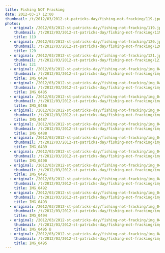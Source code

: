 ```yaml
---
title: Fishing NOT Fracking
date: 2012-03-17 12:00
thumbnail: /t/2012/03/2012-st-patricks-day/fishing-not-fracking/119.jpg
photos:
  - original: /2012/03/2012-st-patricks-day/fishing-not-fracking/119.jpg
    thumbnail: /t/2012/03/2012-st-patricks-day/fishing-not-fracking/119.jpg
    title: 119
  - original: /2012/03/2012-st-patricks-day/fishing-not-fracking/120.jpg
    thumbnail: /t/2012/03/2012-st-patricks-day/fishing-not-fracking/120.jpg
    title: 120
  - original: /2012/03/2012-st-patricks-day/fishing-not-fracking/121.jpg
    thumbnail: /t/2012/03/2012-st-patricks-day/fishing-not-fracking/121.jpg
    title: 121
  - original: /2012/03/2012-st-patricks-day/fishing-not-fracking/img_0484.jpg
    thumbnail: /t/2012/03/2012-st-patricks-day/fishing-not-fracking/img_0484.jpg
    title: IMG_0484
  - original: /2012/03/2012-st-patricks-day/fishing-not-fracking/img_0485.jpg
    thumbnail: /t/2012/03/2012-st-patricks-day/fishing-not-fracking/img_0485.jpg
    title: IMG_0485
  - original: /2012/03/2012-st-patricks-day/fishing-not-fracking/img_0486.jpg
    thumbnail: /t/2012/03/2012-st-patricks-day/fishing-not-fracking/img_0486.jpg
    title: IMG_0486
  - original: /2012/03/2012-st-patricks-day/fishing-not-fracking/img_0487.jpg
    thumbnail: /t/2012/03/2012-st-patricks-day/fishing-not-fracking/img_0487.jpg
    title: IMG_0487
  - original: /2012/03/2012-st-patricks-day/fishing-not-fracking/img_0488.jpg
    thumbnail: /t/2012/03/2012-st-patricks-day/fishing-not-fracking/img_0488.jpg
    title: IMG_0488
  - original: /2012/03/2012-st-patricks-day/fishing-not-fracking/img_0489.jpg
    thumbnail: /t/2012/03/2012-st-patricks-day/fishing-not-fracking/img_0489.jpg
    title: IMG_0489
  - original: /2012/03/2012-st-patricks-day/fishing-not-fracking/img_0490.jpg
    thumbnail: /t/2012/03/2012-st-patricks-day/fishing-not-fracking/img_0490.jpg
    title: IMG_0490
  - original: /2012/03/2012-st-patricks-day/fishing-not-fracking/img_0491.jpg
    thumbnail: /t/2012/03/2012-st-patricks-day/fishing-not-fracking/img_0491.jpg
    title: IMG_0491
  - original: /2012/03/2012-st-patricks-day/fishing-not-fracking/img_0492.jpg
    thumbnail: /t/2012/03/2012-st-patricks-day/fishing-not-fracking/img_0492.jpg
    title: IMG_0492
  - original: /2012/03/2012-st-patricks-day/fishing-not-fracking/img_0493.jpg
    thumbnail: /t/2012/03/2012-st-patricks-day/fishing-not-fracking/img_0493.jpg
    title: IMG_0493
  - original: /2012/03/2012-st-patricks-day/fishing-not-fracking/img_0494.jpg
    thumbnail: /t/2012/03/2012-st-patricks-day/fishing-not-fracking/img_0494.jpg
    title: IMG_0494
  - original: /2012/03/2012-st-patricks-day/fishing-not-fracking/img_0495-b.jpg
    thumbnail: /t/2012/03/2012-st-patricks-day/fishing-not-fracking/img_0495-b.jpg
    title: IMG_0495 B
  - original: /2012/03/2012-st-patricks-day/fishing-not-fracking/img_0495.jpg
    thumbnail: /t/2012/03/2012-st-patricks-day/fishing-not-fracking/img_0495.jpg
    title: IMG_0495
---
```

